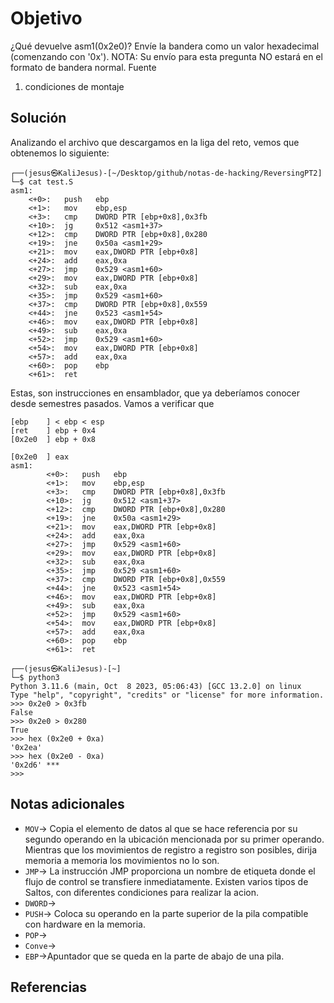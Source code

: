 # Objetivo

¿Qué devuelve asm1(0x2e0)? Envíe la bandera como un valor hexadecimal (comenzando con '0x'). NOTA: Su envío para esta pregunta NO estará en el formato de bandera normal. Fuente
1. condiciones de montaje
## Solución

Analizando el archivo que descargamos en la liga del reto, vemos que obtenemos lo siguiente:
```
┌──(jesus㉿KaliJesus)-[~/Desktop/github/notas-de-hacking/ReversingPT2]
└─$ cat test.S        
asm1:
	<+0>:	push   ebp
	<+1>:	mov    ebp,esp
	<+3>:	cmp    DWORD PTR [ebp+0x8],0x3fb
	<+10>:	jg     0x512 <asm1+37>
	<+12>:	cmp    DWORD PTR [ebp+0x8],0x280
	<+19>:	jne    0x50a <asm1+29>
	<+21>:	mov    eax,DWORD PTR [ebp+0x8]
	<+24>:	add    eax,0xa
	<+27>:	jmp    0x529 <asm1+60>
	<+29>:	mov    eax,DWORD PTR [ebp+0x8]
	<+32>:	sub    eax,0xa
	<+35>:	jmp    0x529 <asm1+60>
	<+37>:	cmp    DWORD PTR [ebp+0x8],0x559
	<+44>:	jne    0x523 <asm1+54>
	<+46>:	mov    eax,DWORD PTR [ebp+0x8]
	<+49>:	sub    eax,0xa
	<+52>:	jmp    0x529 <asm1+60>
	<+54>:	mov    eax,DWORD PTR [ebp+0x8]
	<+57>:	add    eax,0xa
	<+60>:	pop    ebp
	<+61>:	ret  
```
Estas, son instrucciones en ensamblador, que ya deberíamos conocer desde semestres pasados. Vamos a verificar que 

```
[ebp    ] < ebp < esp
[ret    ] ebp + 0x4
[0x2e0  ] ebp + 0x8   

[0x2e0  ] eax
asm1:
        <+0>:   push   ebp
        <+1>:   mov    ebp,esp
        <+3>:   cmp    DWORD PTR [ebp+0x8],0x3fb
        <+10>:  jg     0x512 <asm1+37>
        <+12>:  cmp    DWORD PTR [ebp+0x8],0x280
        <+19>:  jne    0x50a <asm1+29>
        <+21>:  mov    eax,DWORD PTR [ebp+0x8]
        <+24>:  add    eax,0xa
        <+27>:  jmp    0x529 <asm1+60>
        <+29>:  mov    eax,DWORD PTR [ebp+0x8]
        <+32>:  sub    eax,0xa
        <+35>:  jmp    0x529 <asm1+60>
        <+37>:  cmp    DWORD PTR [ebp+0x8],0x559
        <+44>:  jne    0x523 <asm1+54>
        <+46>:  mov    eax,DWORD PTR [ebp+0x8]
        <+49>:  sub    eax,0xa
        <+52>:  jmp    0x529 <asm1+60>
        <+54>:  mov    eax,DWORD PTR [ebp+0x8]
        <+57>:  add    eax,0xa
        <+60>:  pop    ebp
        <+61>:  ret  
```

```
┌──(jesus㉿KaliJesus)-[~]
└─$ python3
Python 3.11.6 (main, Oct  8 2023, 05:06:43) [GCC 13.2.0] on linux
Type "help", "copyright", "credits" or "license" for more information.
>>> 0x2e0 > 0x3fb
False
>>> 0x2e0 > 0x280
True
>>> hex (0x2e0 + 0xa)
'0x2ea'
>>> hex (0x2e0 - 0xa)
'0x2d6' ***
>>> 
```

## Notas adicionales

- `MOV`-> Copia el elemento de datos al que se hace referencia por su segundo operando en la ubicación mencionada por su primer operando. Mientras que los movimientos de registro a registro son posibles, dirija memoria a memoria los movimientos no lo son.
- `JMP`-> La instrucción JMP proporciona un nombre de etiqueta donde el flujo de control se transfiere inmediatamente. Existen varios tipos de Saltos, con diferentes condiciones para realizar la acion.
- `DWORD`-> 
- `PUSH`-> Coloca su operando en la parte superior de la pila compatible con hardware en la memoria.
- `POP`->
- `Conve`-> 
- `EBP`->Apuntador que se queda en la parte de abajo de una pila.
## Referencias

